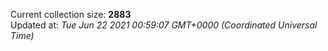 Current collection size: **2883**  
Updated at: *Tue Jun 22 2021 00:59:07 GMT+0000 (Coordinated Universal Time)*